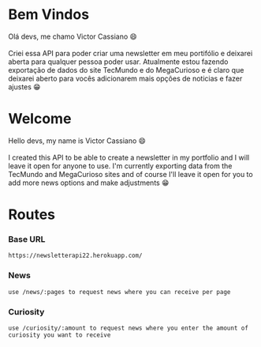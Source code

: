 ﻿# Bem Vindos

Olá devs, me chamo Victor Cassiano 😄 <br /><br />
Criei essa API para poder criar uma newsletter em meu portifólio e deixarei aberta para qualquer pessoa poder usar.
Atualmente estou fazendo exportação de dados do site TecMundo e do MegaCurioso e é claro que deixarei aberto para vocês adicionarem mais opções de noticias e fazer ajustes 😁

# Welcome

Hello devs, my name is Victor Cassiano 😄 <br /><br />
I created this API to be able to create a newsletter in my portfolio and I will leave it open for anyone to use.
I'm currently exporting data from the TecMundo and MegaCurioso sites and of course I'll leave it open for you to add more news options and make adjustments 😁


# Routes
### Base URL
	https://newsletterapi22.herokuapp.com/
	
### News
	use /news/:pages to request news where you can receive per page
	
### Curiosity
	use /curiosity/:amount to request news where you enter the amount of curiosity you want to receive

 


